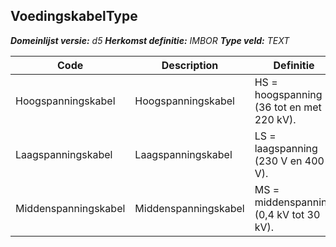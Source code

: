 ﻿## VoedingskabelType

*__Domeinlijst versie:__ d5*
*__Herkomst definitie:__ IMBOR*
*__Type veld:__ TEXT*

|__Code__ |__Description__ |__Definitie__	|
|	---	|	---	|   ---	| 
| Hoogspanningskabel | Hoogspanningskabel | HS = hoogspanning (36 tot en met 220 kV). |
| Laagspanningskabel | Laagspanningskabel | LS = laagspanning (230 V en 400 V). |
| Middenspanningskabel | Middenspanningskabel | MS = middenspanning (0,4 kV tot 30 kV). |
